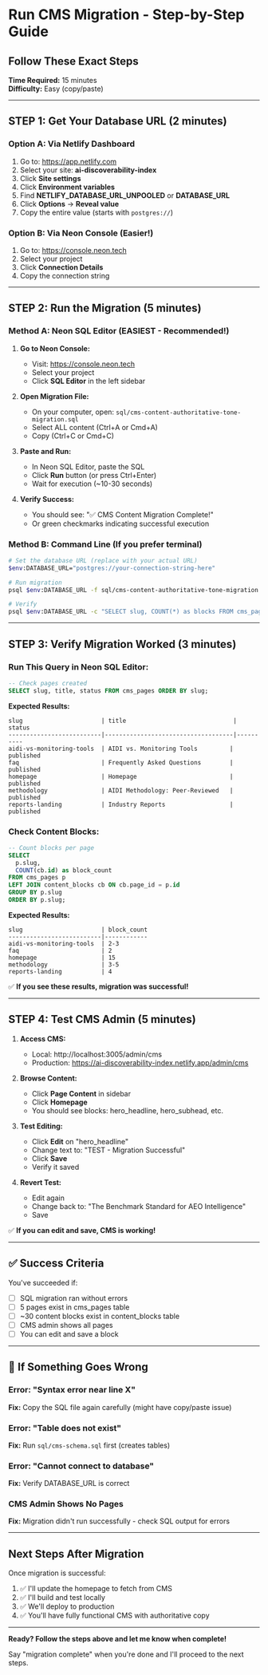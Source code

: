 # Run CMS Migration - Step-by-Step Guide
## Follow These Exact Steps

**Time Required:** 15 minutes  
**Difficulty:** Easy (copy/paste)

---

## STEP 1: Get Your Database URL (2 minutes)

### Option A: Via Netlify Dashboard
1. Go to: https://app.netlify.com
2. Select your site: **ai-discoverability-index**
3. Click **Site settings**
4. Click **Environment variables**
5. Find **NETLIFY_DATABASE_URL_UNPOOLED** or **DATABASE_URL**
6. Click **Options** → **Reveal value**
7. Copy the entire value (starts with `postgres://`)

### Option B: Via Neon Console (Easier!)
1. Go to: https://console.neon.tech
2. Select your project
3. Click **Connection Details**
4. Copy the connection string

---

## STEP 2: Run the Migration (5 minutes)

### Method A: Neon SQL Editor (EASIEST - Recommended!)

1. **Go to Neon Console:**
   - Visit: https://console.neon.tech
   - Select your project
   - Click **SQL Editor** in the left sidebar

2. **Open Migration File:**
   - On your computer, open: `sql/cms-content-authoritative-tone-migration.sql`
   - Select ALL content (Ctrl+A or Cmd+A)
   - Copy (Ctrl+C or Cmd+C)

3. **Paste and Run:**
   - In Neon SQL Editor, paste the SQL
   - Click **Run** button (or press Ctrl+Enter)
   - Wait for execution (~10-30 seconds)

4. **Verify Success:**
   - You should see: "✅ CMS Content Migration Complete!"
   - Or green checkmarks indicating successful execution

### Method B: Command Line (If you prefer terminal)

```bash
# Set the database URL (replace with your actual URL)
$env:DATABASE_URL="postgres://your-connection-string-here"

# Run migration
psql $env:DATABASE_URL -f sql/cms-content-authoritative-tone-migration.sql

# Verify
psql $env:DATABASE_URL -c "SELECT slug, COUNT(*) as blocks FROM cms_pages p LEFT JOIN content_blocks cb ON cb.page_id = p.id GROUP BY slug ORDER BY slug;"
```

---

## STEP 3: Verify Migration Worked (3 minutes)

### Run This Query in Neon SQL Editor:

```sql
-- Check pages created
SELECT slug, title, status FROM cms_pages ORDER BY slug;
```

**Expected Results:**
```
slug                      | title                              | status
--------------------------|------------------------------------|----------
aidi-vs-monitoring-tools  | AIDI vs. Monitoring Tools         | published
faq                       | Frequently Asked Questions        | published
homepage                  | Homepage                          | published
methodology               | AIDI Methodology: Peer-Reviewed   | published
reports-landing           | Industry Reports                  | published
```

### Check Content Blocks:

```sql
-- Count blocks per page
SELECT 
  p.slug,
  COUNT(cb.id) as block_count
FROM cms_pages p
LEFT JOIN content_blocks cb ON cb.page_id = p.id
GROUP BY p.slug
ORDER BY p.slug;
```

**Expected Results:**
```
slug                      | block_count
--------------------------|------------
aidi-vs-monitoring-tools  | 2-3
faq                       | 2
homepage                  | 15
methodology               | 3-5
reports-landing           | 4
```

✅ **If you see these results, migration was successful!**

---

## STEP 4: Test CMS Admin (5 minutes)

1. **Access CMS:**
   - Local: http://localhost:3005/admin/cms
   - Production: https://ai-discoverability-index.netlify.app/admin/cms

2. **Browse Content:**
   - Click **Page Content** in sidebar
   - Click **Homepage**
   - You should see blocks: hero_headline, hero_subhead, etc.

3. **Test Editing:**
   - Click **Edit** on "hero_headline"
   - Change text to: "TEST - Migration Successful"
   - Click **Save**
   - Verify it saved

4. **Revert Test:**
   - Edit again
   - Change back to: "The Benchmark Standard for AEO Intelligence"
   - Save

✅ **If you can edit and save, CMS is working!**

---

## ✅ Success Criteria

You've succeeded if:
- [ ] SQL migration ran without errors
- [ ] 5 pages exist in cms_pages table
- [ ] ~30 content blocks exist in content_blocks table
- [ ] CMS admin shows all pages
- [ ] You can edit and save a block

---

## 🚨 If Something Goes Wrong

### Error: "Syntax error near line X"
**Fix:** Copy the SQL file again carefully (might have copy/paste issue)

### Error: "Table does not exist"
**Fix:** Run `sql/cms-schema.sql` first (creates tables)

### Error: "Cannot connect to database"
**Fix:** Verify DATABASE_URL is correct

### CMS Admin Shows No Pages
**Fix:** Migration didn't run successfully - check SQL output for errors

---

## Next Steps After Migration

Once migration is successful:
1. ✅ I'll update the homepage to fetch from CMS
2. ✅ I'll build and test locally
3. ✅ We'll deploy to production
4. ✅ You'll have fully functional CMS with authoritative copy

---

**Ready? Follow the steps above and let me know when complete!**

Say "migration complete" when you're done and I'll proceed to the next steps.


